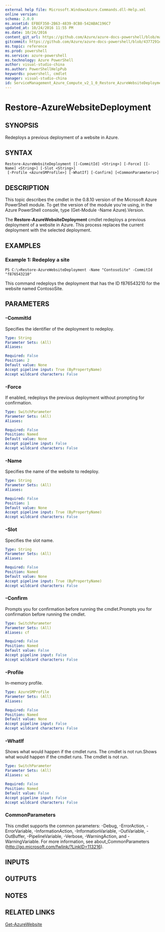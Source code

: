 ```yaml
---
external help file: Microsoft.WindowsAzure.Commands.dll-Help.xml
online version: 
schema: 2.0.0
ms.assetid: EFBEF350-2B63-4839-8CB8-542ABAC196C7
updated_at: 10/24/2016 11:55 PM
ms.date: 10/24/2016
content_git_url: https://github.com/Azure/azure-docs-powershell/blob/master/azureps-cmdlets-docs/ServiceManagement/Azure.Compute/v2.1.0/Restore-AzureWebsiteDeployment.md
gitcommit: https://github.com/Azure/azure-docs-powershell/blob/4377291ee360e58e2c1c5d644155daf6a0279055/azureps-cmdlets-docs/ServiceManagement/Azure.Compute/v2.1.0/Restore-AzureWebsiteDeployment.md
ms.topic: reference
ms.prod: powershell
ms.service: azure-powershell
ms.technology: Azure PowerShell
author: visual-studio-china
ms.author: PowerShellHelpPub
keywords: powershell, cmdlet
manager: visual-studio-china
id: ServiceManagement_Azure_Compute_v2_1_0_Restore_AzureWebsiteDeployment_md
---
```


# Restore-AzureWebsiteDeployment

## SYNOPSIS
Redeploys a previous deployment of a website in Azure.

## SYNTAX

```
Restore-AzureWebsiteDeployment [[-CommitId] <String>] [-Force] [[-Name] <String>] [-Slot <String>]
 [-Profile <AzureSMProfile>] [-WhatIf] [-Confirm] [<CommonParameters>]
```

## DESCRIPTION
This topic describes the cmdlet in the 0.8.10 version of the Microsoft Azure PowerShell module.
To get the version of the module you're using, in the Azure PowerShell console, type (Get-Module -Name Azure).Version.

The **Restore-AzureWebsiteDeployment** cmdlet redeploys a previous deployment of a website in Azure.
This process replaces the current deployment with the selected deployment.

## EXAMPLES

### Example 1: Redeploy a site
```
PS C:\>Restore-AzureWebsiteDeployment -Name "ContosoSite" -CommitId "f876543210"
```

This command redeploys the deployment that has the ID f876543210 for the website named ContosoSite.

## PARAMETERS

### -CommitId
Specifies the identifier of the deployment to redeploy.

```yaml
Type: String
Parameter Sets: (All)
Aliases: 

Required: False
Position: 2
Default value: None
Accept pipeline input: True (ByPropertyName)
Accept wildcard characters: False
```

### -Force
If enabled, redeploys the previous deployment without prompting for confirmation.

```yaml
Type: SwitchParameter
Parameter Sets: (All)
Aliases: 

Required: False
Position: Named
Default value: None
Accept pipeline input: False
Accept wildcard characters: False
```

### -Name
Specifies the name of the website to redeploy.

```yaml
Type: String
Parameter Sets: (All)
Aliases: 

Required: False
Position: 1
Default value: None
Accept pipeline input: True (ByPropertyName)
Accept wildcard characters: False
```

### -Slot
Specifies the slot name.

```yaml
Type: String
Parameter Sets: (All)
Aliases: 

Required: False
Position: Named
Default value: None
Accept pipeline input: True (ByPropertyName)
Accept wildcard characters: False
```

### -Confirm
Prompts you for confirmation before running the cmdlet.Prompts you for confirmation before running the cmdlet.

```yaml
Type: SwitchParameter
Parameter Sets: (All)
Aliases: cf

Required: False
Position: Named
Default value: False
Accept pipeline input: False
Accept wildcard characters: False
```

### -Profile
In-memory profile.

```yaml
Type: AzureSMProfile
Parameter Sets: (All)
Aliases: 

Required: False
Position: Named
Default value: None
Accept pipeline input: False
Accept wildcard characters: False
```

### -WhatIf
Shows what would happen if the cmdlet runs.
The cmdlet is not run.Shows what would happen if the cmdlet runs.
The cmdlet is not run.

```yaml
Type: SwitchParameter
Parameter Sets: (All)
Aliases: wi

Required: False
Position: Named
Default value: False
Accept pipeline input: False
Accept wildcard characters: False
```

### CommonParameters
This cmdlet supports the common parameters: -Debug, -ErrorAction, -ErrorVariable, -InformationAction, -InformationVariable, -OutVariable, -OutBuffer, -PipelineVariable, -Verbose, -WarningAction, and -WarningVariable. For more information, see about_CommonParameters (http://go.microsoft.com/fwlink/?LinkID=113216).

## INPUTS

## OUTPUTS

## NOTES

## RELATED LINKS

[Get-AzureWebsite](xref:ServiceManagement/Azure.Compute/v2.1.0/Get-AzureWebsite.md)



